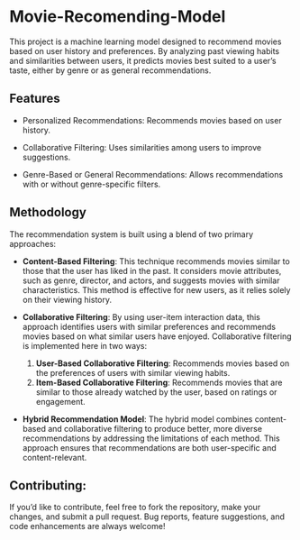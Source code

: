 # Movie-Recomending-Model

This project is a machine learning model designed to recommend movies based on user history and preferences. By analyzing past viewing habits and similarities between users, it predicts movies best suited to a user’s taste, either by genre or as general recommendations.

## Features
- Personalized Recommendations: Recommends movies based on user history.
  
- Collaborative Filtering: Uses similarities among users to improve suggestions.
  
- Genre-Based or General Recommendations: Allows recommendations with or without genre-specific filters.

## Methodology
The recommendation system is built using a blend of two primary approaches:

- **Content-Based Filtering**: This technique recommends movies similar to those that the user has liked in the past. It considers movie attributes, such as genre, director, and actors, and suggests movies with similar characteristics. This method is effective for new users, as it relies solely on their viewing history.

- **Collaborative Filtering**: By using user-item interaction data, this approach identifies users with similar preferences and recommends movies based on what similar users have enjoyed. Collaborative filtering is implemented here in two ways:
  1. **User-Based Collaborative Filtering**: Recommends movies based on the preferences of users with similar viewing habits.
  2. **Item-Based Collaborative Filtering**: Recommends movies that are similar to those already watched by the user, based on ratings or engagement.


- **Hybrid Recommendation Model**: The hybrid model combines content-based and collaborative filtering to produce better, more diverse recommendations by addressing the limitations of each method. This approach ensures that recommendations are both user-specific and content-relevant.

## Contributing: 
If you’d like to contribute, feel free to fork the repository, make your changes, and submit a pull request. Bug reports, feature suggestions, and code enhancements are always welcome!
